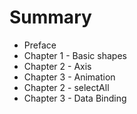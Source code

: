 # Summary

* Preface
* Chapter 1 - Basic shapes
* Chapter 2 - Axis
* Chapter 3 - Animation
* Chapter 2 - selectAll
* Chapter 3 - Data Binding

